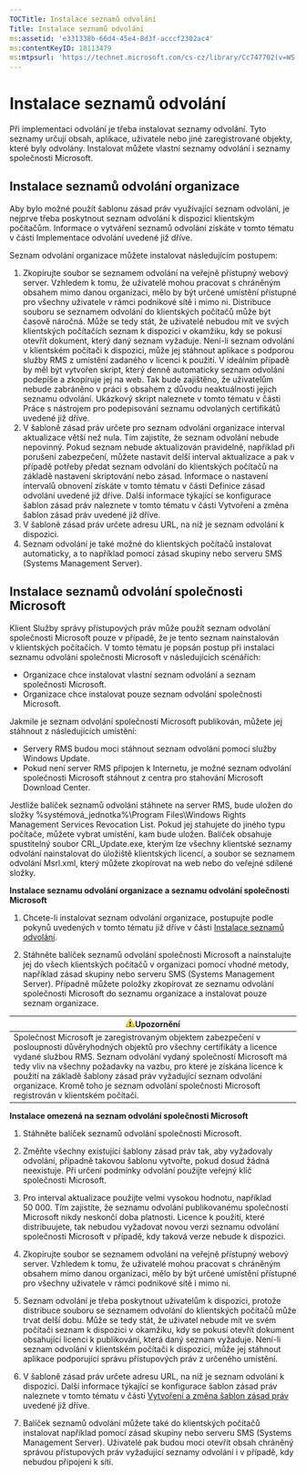 ```yaml
---
TOCTitle: Instalace seznamů odvolání
Title: Instalace seznamů odvolání
ms:assetid: 'e331338b-66d4-45e4-8d3f-acccf2302ac4'
ms:contentKeyID: 18113479
ms:mtpsurl: 'https://technet.microsoft.com/cs-cz/library/Cc747702(v=WS.10)'
---
```


Instalace seznamů odvolání
==========================

Při implementaci odvolání je třeba instalovat seznamy odvolání. Tyto seznamy určují obsah, aplikace, uživatele nebo jiné zaregistrované objekty, které byly odvolány. Instalovat můžete vlastní seznamy odvolání i seznamy společnosti Microsoft.

Instalace seznamů odvolání organizace
-------------------------------------

Aby bylo možné použít šablonu zásad práv využívající seznam odvolání, je nejprve třeba poskytnout seznam odvolání k dispozici klientským počítačům. Informace o vytváření seznamů odvolání získáte v tomto tématu v části Implementace odvolání uvedené již dříve.

Seznam odvolání organizace můžete instalovat následujícím postupem:

1.  Zkopírujte soubor se seznamem odvolání na veřejně přístupný webový server. Vzhledem k tomu, že uživatelé mohou pracovat s chráněným obsahem mimo danou organizaci, mělo by být určené umístění přístupné pro všechny uživatele v rámci podnikové sítě i mimo ni.
    Distribuce souboru se seznamem odvolání do klientských počítačů může být časově náročná. Může se tedy stát, že uživatelé nebudou mít ve svých klientských počítačích seznam k dispozici v okamžiku, kdy se pokusí otevřít dokument, který daný seznam vyžaduje. Není-li seznam odvolání v klientském počítači k dispozici, může jej stáhnout aplikace s podporou služby RMS z umístění zadaného v licenci k použití.
    V ideálním případě by měl být vytvořen skript, který denně automaticky seznam odvolání podepíše a zkopíruje jej na web. Tak bude zajištěno, že uživatelům nebude zabráněno v práci s obsahem z důvodu neaktuálnosti jejich seznamu odvolání. Ukázkový skript naleznete v tomto tématu v části Práce s nástrojem pro podepisování seznamu odvolaných certifikátů uvedené již dříve.
2.  V šabloně zásad práv určete pro seznam odvolání organizace interval aktualizace větší než nula. Tím zajistíte, že seznam odvolání nebude nepovinný. Pokud seznam nebude aktualizován pravidelně, například při porušení zabezpečení, můžete nastavit delší interval aktualizace a pak v případě potřeby předat seznam odvolání do klientských počítačů na základě nastavení skriptování nebo zásad. Informace o nastavení intervalů obnovení získáte v tomto tématu v části Definice zásad odvolání uvedené již dříve. Další informace týkající se konfigurace šablon zásad práv naleznete v tomto tématu v části Vytvoření a změna šablon zásad práv uvedené již dříve.
3.  V šabloně zásad práv určete adresu URL, na níž je seznam odvolání k dispozici.
4.  Seznam odvolání je také možné do klientských počítačů instalovat automaticky, a to například pomocí zásad skupiny nebo serveru SMS (Systems Management Server).

Instalace seznamů odvolání společnosti Microsoft
------------------------------------------------

Klient Služby správy přístupových práv může použít seznam odvolání společnosti Microsoft pouze v případě, že je tento seznam nainstalován v klientských počítačích. V tomto tématu je popsán postup při instalaci seznamu odvolání společnosti Microsoft v následujících scénářích:

-   Organizace chce instalovat vlastní seznam odvolání a seznam společnosti Microsoft.
-   Organizace chce instalovat pouze seznam odvolání společnosti Microsoft.

Jakmile je seznam odvolání společností Microsoft publikován, můžete jej stáhnout z následujících umístění:

-   Servery RMS budou moci stáhnout seznam odvolání pomocí služby Windows Update.
-   Pokud není server RMS připojen k Internetu, je možné seznam odvolání společnosti Microsoft stáhnout z centra pro stahování Microsoft Download Center.

Jestliže balíček seznamů odvolání stáhnete na server RMS, bude uložen do složky %systémová\_jednotka%\\Program Files\\Windows Rights Management Services Revocation List. Pokud jej stahujete do jiného typu počítače, můžete vybrat umístění, kam bude uložen. Balíček obsahuje spustitelný soubor CRL\_Update.exe, kterým lze všechny klientské seznamy odvolání nainstalovat do úložiště klientských licencí, a soubor se seznamem odvolání Msrl.xml, který můžete zkopírovat na web nebo do veřejné sdílené složky.

**Instalace seznamu odvolání organizace a seznamu odvolání společnosti Microsoft**
1.  Chcete-li instalovat seznam odvolání organizace, postupujte podle pokynů uvedených v tomto tématu již dříve v části [Instalace seznamů odvolání](https://technet.microsoft.com/e331338b-66d4-45e4-8d3f-acccf2302ac4).

2.  Stáhněte balíček seznamů odvolání společnosti Microsoft a nainstalujte jej do všech klientských počítačů v organizaci pomocí vhodné metody, například zásad skupiny nebo serveru SMS (Systems Management Server). Případně můžete položky zkopírovat ze seznamu odvolání společnosti Microsoft do seznamu organizace a instalovat pouze seznam organizace.

| ![](images/Cc747702.Caution(WS.10).gif)Upozornění                                                                                                                                                                                                                                                                                                                                                                      |
|-----------------------------------------------------------------------------------------------------------------------------------------------------------------------------------------------------------------------------------------------------------------------------------------------------------------------------------------------------------------------------------------------------------------------------------------------------|
| Společnost Microsoft je zaregistrovaným objektem zabezpečení v posloupnosti důvěryhodných objektů pro všechny certifikáty a licence vydané službou RMS. Seznam odvolání vydaný společností Microsoft má tedy vliv na všechny požadavky na vazbu, pro které je získána licence k použití na základě šablony zásad práv vyžadující seznam odvolání organizace. Kromě toho je seznam odvolání společnosti Microsoft registrován v klientském počítači. |

**Instalace omezená na seznam odvolání společnosti Microsoft**
1.  Stáhněte balíček seznamů odvolání společnosti Microsoft.

2.  Změňte všechny existující šablony zásad práv tak, aby vyžadovaly odvolání, případně takovou šablonu vytvořte, pokud dosud žádná neexistuje. Při určení podmínky odvolání použijte veřejný klíč společnosti Microsoft.

3.  Pro interval aktualizace použijte velmi vysokou hodnotu, například 50 000. Tím zajistíte, že seznamu odvolání publikovanému společností Microsoft nikdy neskončí doba platnosti. Licence k použití, které distribuujete, tak nebudou vyžadovat novou verzi seznamu odvolání společnosti Microsoft v případě, kdy taková verze nebude k dispozici.

4.  Zkopírujte soubor se seznamem odvolání na veřejně přístupný webový server. Vzhledem k tomu, že uživatelé mohou pracovat s chráněným obsahem mimo danou organizaci, mělo by být určené umístění přístupné pro všechny uživatele v rámci podnikové sítě i mimo ni.

5.  Seznam odvolání je třeba poskytnout uživatelům k dispozici, protože distribuce souboru se seznamem odvolání do klientských počítačů může trvat delší dobu. Může se tedy stát, že uživatel nebude mít ve svém počítači seznam k dispozici v okamžiku, kdy se pokusí otevřít dokument obsahující licenci k publikování, která daný seznam vyžaduje. Není-li seznam odvolání v klientském počítači k dispozici, může jej stáhnout aplikace podporující správu přístupových práv z určeného umístění.

6.  V šabloně zásad práv určete adresu URL, na níž je seznam odvolání k dispozici. Další informace týkající se konfigurace šablon zásad práv naleznete v tomto tématu v části [Vytvoření a změna šablon zásad práv](https://technet.microsoft.com/6014176f-ef71-4d29-b3e3-da129c18563d) uvedené již dříve.

7.  Balíček seznamů odvolání můžete také do klientských počítačů instalovat například pomocí zásad skupiny nebo serveru SMS (Systems Management Server). Uživatelé pak budou moci otevřít obsah chráněný správou přístupových práv vyžadující seznamy odvolání i v případě, kdy nebudou připojeni k síti.
